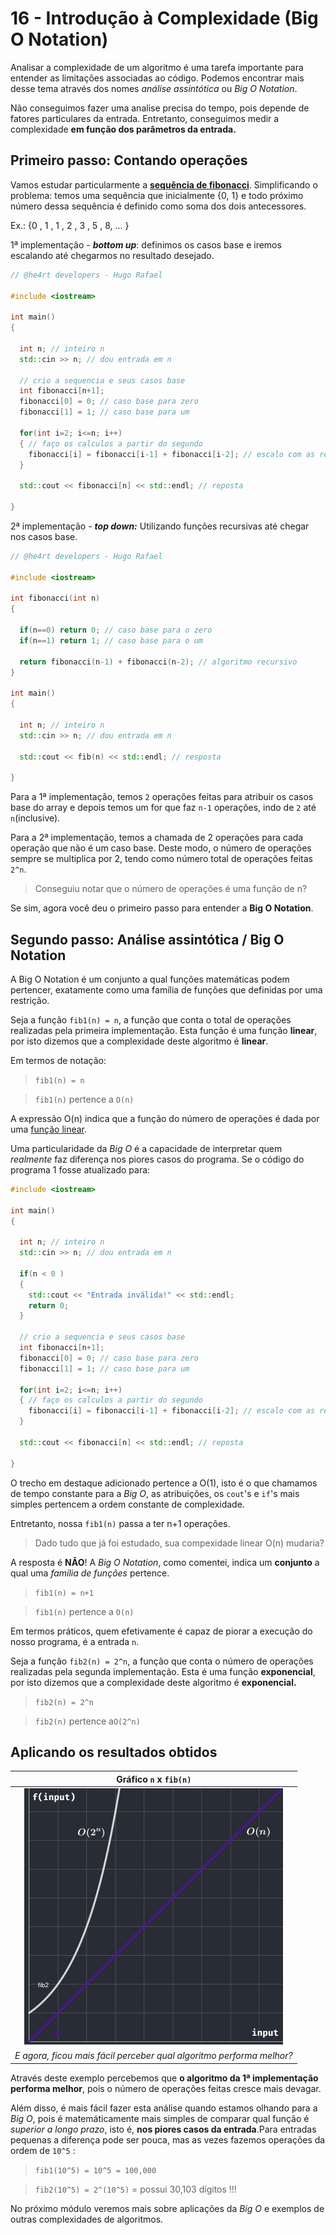 # 16 - Introdução à Complexidade (Big O Notation)

Analisar a complexidade de um algoritmo é uma tarefa importante para entender as limitações associadas ao código. Podemos encontrar mais desse tema através dos nomes _análise assintótica_ ou _Big O Notation_.

Não conseguimos fazer uma analise precisa do tempo, pois depende de fatores particulares da entrada. Entretanto, conseguimos medir a complexidade **em função dos parâmetros da entrada.**

## Primeiro passo: **Contando operações**

Vamos estudar particularmente a [**sequência de fibonacci**](https://pt.wikipedia.org/wiki/Sequ%C3%AAncia_de_Fibonacci#:~:text=Os%20n%C3%BAmeros%20de%20Fibonacci%20s%C3%A3o,%2C%202584%2C%20...%20.). Simplificando o problema: temos uma sequência que inicialmente {0, 1} e todo próximo número dessa sequência é definido como soma dos dois antecessores.

Ex.: {0 , 1 , 1 , 2 , 3 , 5 , 8, ... }

1ª implementação - **_bottom up_**: definimos os casos base e iremos escalando até chegarmos no resultado desejado.

```cpp
// @he4rt developers - Hugo Rafael

#include <iostream>

int main()
{

  int n; // inteiro n
  std::cin >> n; // dou entrada em n

  // crio a sequencia e seus casos base
  int fibonacci[n+1];
  fibonacci[0] = 0; // caso base para zero
  fibonacci[1] = 1; // caso base para um

  for(int i=2; i<=n; i++)
  { // faço os calculos a partir do segundo
    fibonacci[i] = fibonacci[i-1] + fibonacci[i-2]; // escalo com as repostas
  }

  std::cout << fibonacci[n] << std::endl; // reposta

}
```

2ª implementação - **_top down:_** Utilizando funções recursivas até chegar nos casos base.

```cpp
// @he4rt developers - Hugo Rafael

#include <iostream>

int fibonacci(int n)
{

  if(n==0) return 0; // caso base para o zero
  if(n==1) return 1; // caso base para o um

  return fibonacci(n-1) + fibonacci(n-2); // algoritmo recursivo
}

int main()
{

  int n; // inteiro n
  std::cin >> n; // dou entrada em n

  std::cout << fib(n) << std::endl; // resposta

}
```

Para a 1ª implementação, temos `2` operações feitas para atribuir os casos base do array e depois temos um for que faz `n-1` operações, indo de `2` até `n`(inclusive).

Para a 2ª implementação, temos a chamada de 2 operações para cada operação que não é um caso base. Deste modo, o número de operações sempre se multiplica por 2, tendo como número total de operações feitas `2^n`.

> Conseguiu notar que o número de operações é uma função de n?

Se sim, agora você deu o primeiro passo para entender a **Big O Notation**.

## Segundo passo: Análise assintótica / Big O Notation

A Big O Notation é um conjunto a qual funções matemáticas podem pertencer, exatamente como uma família de funções que definidas por uma restrição.

Seja a função `fib1(n) = n`, a função que conta o total de operações realizadas pela primeira implementação. Esta função é uma função **linear**,
por isto dizemos que a complexidade deste algoritmo é **linear**.

Em termos de notação:

> `fib1(n) = n`

> `fib1(n)` pertence a `O(n)`

A expressão O(n) indica que a função do número de operações é dada por uma [função linear](https://pt.wikipedia.org/wiki/Fun%C3%A7%C3%A3o_afim).

Uma particularidade da _Big O_ é a capacidade de interpretar quem _realmente_ faz diferença nos piores casos do programa. Se o código do programa 1 fosse atualizado para:

```cpp
#include <iostream>

int main()
{

  int n; // inteiro n
  std::cin >> n; // dou entrada em n

  if(n < 0 )
  {
    std::cout << "Entrada inválida!" << std::endl;
    return 0;
  }

  // crio a sequencia e seus casos base
  int fibonacci[n+1];
  fibonacci[0] = 0; // caso base para zero
  fibonacci[1] = 1; // caso base para um

  for(int i=2; i<=n; i++)
  { // faço os calculos a partir do segundo
    fibonacci[i] = fibonacci[i-1] + fibonacci[i-2]; // escalo com as repostas
  }

  std::cout << fibonacci[n] << std::endl; // reposta

}
```

O trecho em destaque adicionado pertence a O(1), isto é o que chamamos de tempo constante para a _Big O_, as atribuições, os `cout`'s e `if`'s mais simples pertencem a ordem constante de complexidade.

Entretanto, nossa `fib1(n)` passa a ter n+1 operações.

> Dado tudo que já foi estudado, sua compexidade linear O(n) mudaria?

A resposta é **NÃO**! A _Big O Notation_, como comentei, indica um **conjunto** a qual uma _família de funções_ pertence.

> `fib1(n) = n+1`

> `fib1(n)` pertence a `O(n)`

Em termos práticos, quem efetivamente é capaz de piorar a execução do nosso programa, é a entrada `n`.

Seja a função `fib2(n) = 2^n`, a função que conta o número de operações realizadas pela segunda implementação. Esta é uma função **exponencial**, por isto dizemos que a complexidade deste algoritmo é **exponencial.**

> `fib2(n) = 2^n`

> `fib2(n)` pertence a`O(2^n)`

## Aplicando os resultados obtidos

|                       Gráfico `n` **x** `fib(n)`                       |
| :--------------------------------------------------------------------: |
| ![linear versus exponencial](../.vuepress/assets/complexidade_pt1.png) |
|  _E agora, ficou mais fácil perceber qual algoritmo performa melhor?_  |

Através deste exemplo percebemos que **o algoritmo da 1ª implementação performa melhor**, pois o número de operações feitas cresce mais devagar.

Além disso, é mais fácil fazer esta análise quando estamos olhando para a _Big O_, pois é matemáticamente mais simples de comparar qual função é _superior a longo prazo_, isto é, **nos piores casos da entrada**.Para entradas pequenas a diferença pode ser pouca, mas as vezes fazemos operações da ordem de `10^5` :

> `fib1(10^5) = 10^5 = 100,000`

> `fib2(10^5) = 2^(10^5)` = possui 30,103 dígitos !!!

No próximo módulo veremos mais sobre aplicações da _Big O_ e exemplos de outras complexidades de algoritmos.
